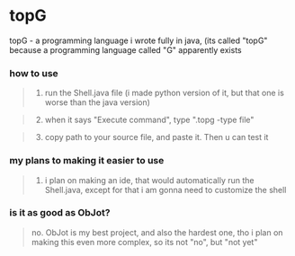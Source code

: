 # topG

topG - a programming language i wrote fully in java, (its called "topG" because a programming language called "G" apparently exists

### how to use

> 1. run the Shell.java file (i made python version of it, but that one is worse than the java version)

> 2. when it says "Execute command", type ".topg -type file"

> 3. copy path to your source file, and paste it. Then u can test it

### my plans to making it easier to use

> 1. i plan on making an ide, that would automatically run the Shell.java, except for that i am gonna need to customize the shell

### is it as good as ObJot?

> no. ObJot is my best project, and also the hardest one, tho i plan on making this even more complex, so its not "no", but "not yet"